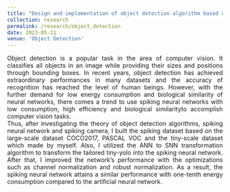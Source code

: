 ```yaml
---
title: "Design and implementation of object detection algorithm based on spiking neural network"
collection: research
permalink: /research/object_detection
date: 2023-05-11
venue: 'Object Detection'
---
```

<div style="text-align: justify;">
Object detection is a popular task in the area of computer vision. It classifies all objects in an image while providing their sizes and positions through bounding boxes. In recent years, object detection has achieved extraordinary performances in many datasets and the accuracy of recognition has reached the level of human beings. However, with the further demand for low energy consumption and biological similarity of neural networks, there comes a trend to use spiking neural networks with low consumption, high efficiency and biological similarityto accomplish computer vision tasks. 
</div>

<div style="text-align: justify;">
Thus, after investigating the theory of object detection algorithms, spiking neural network and spiking camera, I built the spiking dataset based on the large-scale dataset COCO2017, PASCAL VOC and the tiny-scale dataset which made by myself. Also, I utilized the ANN to SNN transformation algorithm to transform the tailored tiny-yolo into the spiking neural network. After that, I improved the network’s performance with the optimizations such as channel normalization and robust normalization. As a result, the spiking neural network attains a similar performance with one-tenth energy consumption compared to the artificial neural network.
</div>
